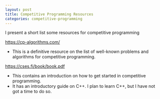 ```yaml
---
layout: post
title: Competitive Programming Resources
categories: competitive-programming
---
```


I present a short list some resources for competitive programming

https://cp-algorithms.com/

- This is a definitive resource on the list of well-known problems and algorithms for competitive programming.

https://cses.fi/book/book.pdf

- This contains an introduction on how to get started in competitive programming.
- It has an introductory guide on C++. I plan to learn C++, but I have not got a time to do so.
